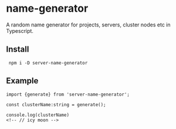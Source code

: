 # name-generator
A random name generator for projects, servers, cluster nodes etc in Typescript.

## Install
```
 npm i -D server-name-generator
```

## Example

```
import {generate} from 'server-name-generator';

const clusterName:string = generate();

console.log(clusterName)
<!-- // icy moon -->

```